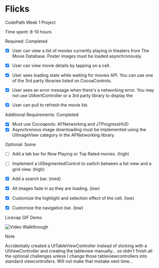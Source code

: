 # Flicks

CodePath Week 1 Project

Time spent: 8-10 hours

Required: Completed

* [x] User can view a list of movies currently playing in theaters from The Movie Database. Poster images must be loaded asynchronously.

* [x] User can view movie details by tapping on a cell.

* [x] User sees loading state while waiting for movies API. You can use one of the 3rd party libraries listed on CocoaControls.

* [x] User sees an error message when there's a networking error. You may not use UIAlertController or a 3rd party library to display the 

* [x] User can pull to refresh the movie list.

Additional Requirements: Completed

* [x] Must use Cocoapods: AFNetworking and JTProgressHUD
* [x] Asynchronous image downloading must be implemented using the UIImageView category in the AFNetworking library.

Optional: Some

* [ ] Add a tab bar for Now Playing or Top Rated movies. (high)

* [ ] Implement a UISegmentedControl to switch between a list view and a grid view. (high)

* [x] Add a search bar. (med)

* [x] All images fade in as they are loading. (low)

* [x] Customize the highlight and selection effect of the cell. (low)

* [x] Customize the navigation bar. (low)

Licecap GIF Demo

![Video Walkthrough](FlicksFinal.gif)

Note

Accidentally created a UITableViewController instead of sticking with a UIViewController and creating the tableview manually... so didn't finish all the optional challenges unless I change those tableviewcontrollers into standard viewcontrollers. Will not make that mistake next time... 
